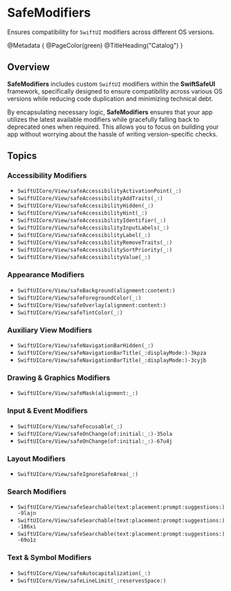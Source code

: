 # SafeModifiers

Ensures compatibility for `SwiftUI` modifiers across different OS versions.

@Metadata {
    @PageColor(green)
    @TitleHeading("Catalog")
}


## Overview

**SafeModifiers** includes custom `SwiftUI` modifiers within the **SwiftSafeUI** framework, specifically designed to ensure compatibility across various OS versions while reducing code duplication and minimizing technical debt.

By encapsulating necessary logic, **SafeModifiers** ensures that your app utilizes the latest available modifiers while gracefully falling back to deprecated ones when required. This allows you to focus on building your app without worrying about the hassle of writing version-specific checks.


## Topics

### Accessibility Modifiers

- ``SwiftUICore/View/safeAccessibilityActivationPoint(_:)``
- ``SwiftUICore/View/safeAccessibilityAddTraits(_:)``
- ``SwiftUICore/View/safeAccessibilityHidden(_:)``
- ``SwiftUICore/View/safeAccessibilityHint(_:)``
- ``SwiftUICore/View/safeAccessibilityIdentifier(_:)``
- ``SwiftUICore/View/safeAccessibilityInputLabels(_:)``
- ``SwiftUICore/View/safeAccessibilityLabel(_:)``
- ``SwiftUICore/View/safeAccessibilityRemoveTraits(_:)``
- ``SwiftUICore/View/safeAccessibilitySortPriority(_:)``
- ``SwiftUICore/View/safeAccessibilityValue(_:)``

### Appearance Modifiers

- ``SwiftUICore/View/safeBackground(alignment:content:)``
- ``SwiftUICore/View/safeForegroundColor(_:)``
- ``SwiftUICore/View/safeOverlay(alignment:content:)``
- ``SwiftUICore/View/safeTintColor(_:)``

### Auxiliary View Modifiers

- ``SwiftUICore/View/safeNavigationBarHidden(_:)``
- ``SwiftUICore/View/safeNavigationBarTitle(_:displayMode:)-3kpza``
- ``SwiftUICore/View/safeNavigationBarTitle(_:displayMode:)-3cyjb``

### Drawing & Graphics Modifiers

- ``SwiftUICore/View/safeMask(alignment:_:)``

### Input & Event Modifiers

- ``SwiftUICore/View/safeFocusable(_:)``
- ``SwiftUICore/View/safeOnChange(of:initial:_:)-35ola``
- ``SwiftUICore/View/safeOnChange(of:initial:_:)-67u4j``

### Layout Modifiers

- ``SwiftUICore/View/safeIgnoreSafeArea(_:)``

### Search Modifiers

- ``SwiftUICore/View/safeSearchable(text:placement:prompt:suggestions:)-9lajn``
- ``SwiftUICore/View/safeSearchable(text:placement:prompt:suggestions:)-186xi``
- ``SwiftUICore/View/safeSearchable(text:placement:prompt:suggestions:)-69o1z``

### Text & Symbol Modifiers

- ``SwiftUICore/View/safeAutocapitalization(_:)``
- ``SwiftUICore/View/safeLineLimit(_:reservesSpace:)``
